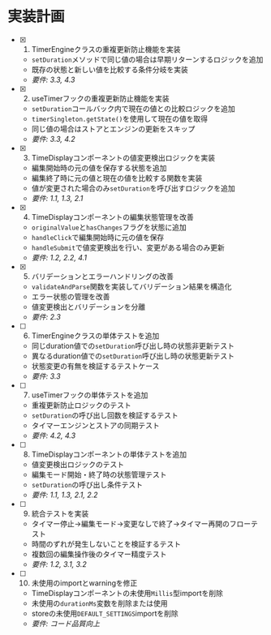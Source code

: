 # 実装計画

- [x] 1. TimerEngineクラスの重複更新防止機能を実装
  - `setDuration`メソッドで同じ値の場合は早期リターンするロジックを追加
  - 既存の状態と新しい値を比較する条件分岐を実装
  - _要件: 3.3, 4.3_

- [x] 2. useTimerフックの重複更新防止機能を実装
  - `setDuration`コールバック内で現在の値との比較ロジックを追加
  - `timerSingleton.getState()`を使用して現在の値を取得
  - 同じ値の場合はストアとエンジンの更新をスキップ
  - _要件: 3.3, 4.2_

- [x] 3. TimeDisplayコンポーネントの値変更検出ロジックを実装
  - 編集開始時の元の値を保存する状態を追加
  - 編集終了時に元の値と現在の値を比較する関数を実装
  - 値が変更された場合のみ`setDuration`を呼び出すロジックを追加
  - _要件: 1.1, 1.3, 2.1_

- [x] 4. TimeDisplayコンポーネントの編集状態管理を改善
  - `originalValue`と`hasChanges`フラグを状態に追加
  - `handleClick`で編集開始時に元の値を保存
  - `handleSubmit`で値変更検出を行い、変更がある場合のみ更新
  - _要件: 1.2, 2.2, 4.1_

- [x] 5. バリデーションとエラーハンドリングの改善
  - `validateAndParse`関数を実装してバリデーション結果を構造化
  - エラー状態の管理を改善
  - 値変更検出とバリデーションを分離
  - _要件: 2.3_

- [ ] 6. TimerEngineクラスの単体テストを追加
  - 同じduration値での`setDuration`呼び出し時の状態非更新テスト
  - 異なるduration値での`setDuration`呼び出し時の状態更新テスト
  - 状態変更の有無を検証するテストケース
  - _要件: 3.3_

- [ ] 7. useTimerフックの単体テストを追加
  - 重複更新防止ロジックのテスト
  - `setDuration`の呼び出し回数を検証するテスト
  - タイマーエンジンとストアの同期テスト
  - _要件: 4.2, 4.3_

- [ ] 8. TimeDisplayコンポーネントの単体テストを追加
  - 値変更検出ロジックのテスト
  - 編集モード開始・終了時の状態管理テスト
  - `setDuration`の呼び出し条件テスト
  - _要件: 1.1, 1.3, 2.1, 2.2_

- [ ] 9. 統合テストを実装
  - タイマー停止→編集モード→変更なしで終了→タイマー再開のフローテスト
  - 時間のずれが発生しないことを検証するテスト
  - 複数回の編集操作後のタイマー精度テスト
  - _要件: 1.2, 3.1, 3.2_

- [ ] 10. 未使用のimportとwarningを修正
  - TimeDisplayコンポーネントの未使用`Millis`型importを削除
  - 未使用の`durationMs`変数を削除または使用
  - storeの未使用`DEFAULT_SETTINGS`importを削除
  - _要件: コード品質向上_